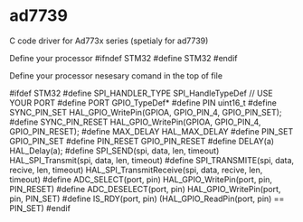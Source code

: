 # ad7739
C code driver for Ad773x series (spetialy for ad7739)

Define your processor
#ifndef STM32
#define STM32
#endif

Define your processor nesesary comand in the top of file

#ifdef	STM32
#define	SPI_HANDLER_TYPE	SPI_HandleTypeDef // 	 USE YOUR PORT
#define	PORT				GPIO_TypeDef*
#define	PIN					uint16_t
#define SYNC_PIN_SET	HAL_GPIO_WritePin(GPIOA, GPIO_PIN_4, GPIO_PIN_SET);
#define SYNC_PIN_RESET	HAL_GPIO_WritePin(GPIOA, GPIO_PIN_4, GPIO_PIN_RESET);
#define MAX_DELAY			HAL_MAX_DELAY
#define PIN_SET			GPIO_PIN_SET
#define PIN_RESET		GPIO_PIN_RESET
#define	DELAY(a) HAL_Delay(a);
#define	SPI_SEND(spi, data, len, timeout)				HAL_SPI_Transmit(spi, data, len, timeout)
#define	SPI_TRANSMITE(spi, data, recive, len, timeout)	HAL_SPI_TransmitReceive(spi, data, recive, len, timeout)
#define ADC_SELECT(port, pin)		HAL_GPIO_WritePin(port, pin, PIN_RESET)
#define ADC_DESELECT(port, pin)		HAL_GPIO_WritePin(port, pin, PIN_SET)
#define IS_RDY(port, pin)			(HAL_GPIO_ReadPin(port, pin) == PIN_SET)
#endif



